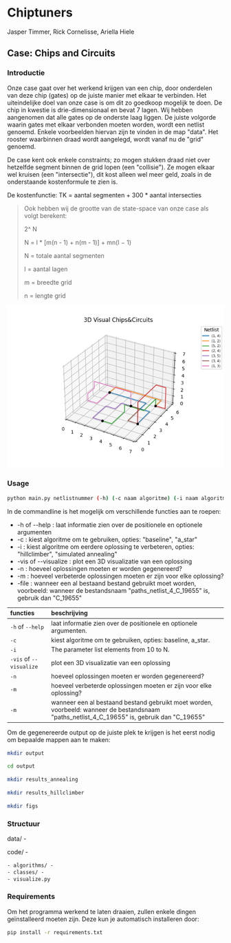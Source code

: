 # Chiptuners

Jasper Timmer, Rick Cornelisse, Ariella Hiele

## Case: Chips and Circuits

### Introductie
Onze case gaat over het werkend krijgen van een chip, door onderdelen van deze chip (gates) op de juiste manier met elkaar te verbinden. Het uiteindelijke doel van onze case is om dit zo goedkoop mogelijk te doen. De chip in kwestie is drie-dimensionaal en bevat 7 lagen. Wij hebben aangenomen dat alle gates op de onderste laag liggen. De juiste volgorde waarin gates met elkaar verbonden moeten worden, wordt een netlist genoemd. Enkele voorbeelden hiervan zijn te vinden in de map "data". Het rooster waarbinnen draad wordt aangelegd, wordt vanaf nu de "grid" genoemd.

De case kent ook enkele constraints; zo mogen stukken draad niet over hetzelfde segment binnen de grid lopen (een "collisie"). Ze mogen elkaar wel kruisen (een "intersectie"), dit kost alleen wel meer geld, zoals in de onderstaande kostenformule te zien is.

De kostenfunctie: TK = aantal segmenten + 300 * aantal intersecties

> Ook hebben wij de grootte van de state-space van onze case als volgt berekent:
>
> 2^ N
>
> N = l * [m(n - 1) + n(m - 1)] + mn(l − 1)
>
> N =  totale aantal segmenten
>
> l = aantal lagen
>
> m = breedte grid
>
> n = lengte grid


![visualisatie voorbeeld](photos/vis.png)

### Usage
```bash
python main.py netlistnummer (-h) (-c naam algoritme) (-i naam algoritme) (-vis) (-n N) (-m N verbeteringen) (-file bestandsnaam)
```
In de commandline is het mogelijk om verschillende functies aan te roepen:
- -h of --help : laat informatie zien over de positionele en optionele argumenten
- -c : kiest algoritme om te gebruiken, opties: "baseline", "a_star"
- -i : kiest algoritme om eerdere oplossing te verbeteren, opties: "hillclimber", "simulated annealing"
- -vis of --visualize : plot een 3D visualizatie van een oplossing
- -n : hoeveel oplossingen moeten er worden gegenereerd?
- -m : hoeveel verbeterde oplossingen moeten er zijn voor elke oplossing?
- -file : wanneer een al bestaand bestand gebruikt moet worden, voorbeeld: wanneer de bestandsnaam "paths_netlist_4_C_19655" is, gebruik dan "C_19655"

| functies       | beschrijving                                                |
| :------------- | :---------------------------------------------------------- |
| `-h` of `--help` | laat informatie zien over de positionele en optionele argumenten. |
| `-c`           | kiest algoritme om te gebruiken, opties: baseline, a_star.          |
| `-i`           | The parameter list elements from 10 to N.                           |
| `-vis` of `--visualize`| plot een 3D visualizatie van een oplossing               |
| `-n`    | hoeveel oplossingen moeten er worden gegenereerd?                   |
| `-m`    | hoeveel verbeterde oplossingen moeten er zijn voor elke oplossing?         |
| `-m`    | wanneer een al bestaand bestand gebruikt moet worden, voorbeeld: wanneer de bestandsnaam "paths_netlist_4_C_19655" is, gebruik dan "C_19655" |

Om de gegenereerde output op de juiste plek te krijgen is het eerst nodig om bepaalde mappen aan te maken:

```bash
mkdir output
```
```bash
cd output
```
```bash
mkdir results_annealing
```
```bash
mkdir results_hillclimber
```
```bash
mkdir figs
```
### Structuur
data/ - 

code/ -

    - algorithms/ -
    - classes/ - 
    - visualize.py

### Requirements
Om het programma werkend te laten draaien, zullen enkele dingen geïnstalleerd moeten zijn. Deze kun je automatisch installeren door: 

```bash
pip install -r requirements.txt
```
